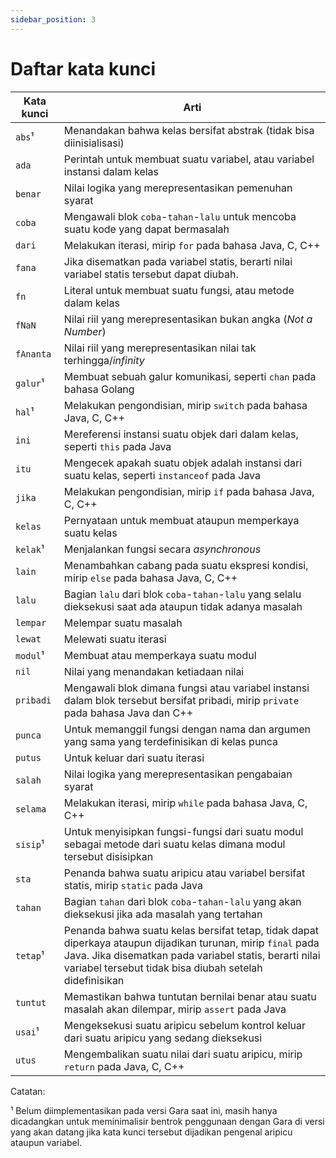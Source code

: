 ```yaml
---
sidebar_position: 3
---
```


# Daftar kata kunci

| Kata kunci | Arti |
|---|---|
| `abs`¹ | Menandakan bahwa kelas bersifat abstrak (tidak bisa diinisialisasi) |
| `ada` | Perintah untuk membuat suatu variabel, atau variabel instansi dalam kelas |
| `benar` | Nilai logika yang merepresentasikan pemenuhan syarat |
| `coba` | Mengawali blok `coba`-`tahan`-`lalu` untuk mencoba suatu kode yang dapat bermasalah |
| `dari` | Melakukan iterasi, mirip `for` pada bahasa Java, C, C++ |
| `fana` | Jika disematkan pada variabel statis, berarti nilai variabel statis tersebut dapat diubah. |
| `fn` | Literal untuk membuat suatu fungsi, atau metode dalam kelas |
| `fNaN` | Nilai riil yang merepresentasikan bukan angka (_Not a Number_) |
| `fAnanta` | Nilai riil yang merepresentasikan nilai tak terhingga/_infinity_ |
| `galur`¹ | Membuat sebuah galur komunikasi, seperti `chan` pada bahasa Golang |
| `hal`¹ | Melakukan pengondisian, mirip `switch` pada bahasa Java, C, C++ |
| `ini` | Mereferensi instansi suatu objek dari dalam kelas, seperti `this` pada Java |
| `itu` | Mengecek apakah suatu objek adalah instansi dari suatu kelas, seperti `instanceof` pada Java |
| `jika` | Melakukan pengondisian, mirip `if` pada bahasa Java, C, C++ |
| `kelas` | Pernyataan untuk membuat ataupun memperkaya suatu kelas |
| `kelak`¹ | Menjalankan fungsi secara _asynchronous_ |
| `lain` | Menambahkan cabang pada suatu ekspresi kondisi, mirip `else` pada bahasa Java, C, C++ |
| `lalu` | Bagian `lalu` dari blok `coba`-`tahan`-`lalu` yang selalu dieksekusi saat ada ataupun tidak adanya masalah |
| `lempar` | Melempar suatu masalah |
| `lewat` | Melewati suatu iterasi |
| `modul`¹ | Membuat atau memperkaya suatu modul |
| `nil` | Nilai yang menandakan ketiadaan nilai |
| `pribadi` | Mengawali blok dimana fungsi atau variabel instansi dalam blok tersebut bersifat pribadi, mirip `private` pada bahasa Java dan C++ |
| `punca` | Untuk memanggil fungsi dengan nama dan argumen yang sama yang terdefinisikan di kelas punca |
| `putus` | Untuk keluar dari suatu iterasi |
| `salah` | Nilai logika yang merepresentasikan pengabaian syarat |
| `selama` | Melakukan iterasi, mirip `while` pada bahasa Java, C, C++ |
| `sisip`¹ | Untuk menyisipkan fungsi-fungsi dari suatu modul sebagai metode dari suatu kelas dimana modul tersebut disisipkan |
| `sta` | Penanda bahwa suatu aripicu atau variabel bersifat statis, mirip `static` pada Java |
| `tahan` | Bagian `tahan` dari blok `coba`-`tahan`-`lalu` yang akan dieksekusi jika ada masalah yang tertahan |
| `tetap`¹ | Penanda bahwa suatu kelas bersifat tetap, tidak dapat diperkaya ataupun dijadikan turunan, mirip `final` pada Java. Jika disematkan pada variabel statis, berarti nilai variabel tersebut tidak bisa diubah setelah didefinisikan |
| `tuntut` | Memastikan bahwa tuntutan bernilai benar atau suatu masalah akan dilempar, mirip `assert` pada Java |
| `usai`¹ | Mengeksekusi suatu aripicu sebelum kontrol keluar dari suatu aripicu yang sedang dieksekusi |
| `utus` | Mengembalikan suatu nilai dari suatu aripicu, mirip `return` pada Java, C, C++ |

Catatan:

¹ Belum diimplementasikan pada versi Gara saat ini, masih hanya dicadangkan untuk meminimalisir bentrok penggunaan dengan Gara di versi yang akan datang jika kata kunci tersebut dijadikan pengenal aripicu ataupun variabel.
